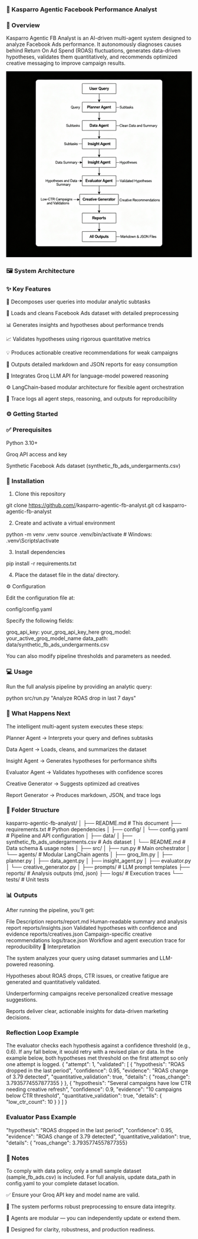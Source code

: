 ### 🧠 Kasparro Agentic Facebook Performance Analyst
### 🚀 Overview

Kasparro Agentic FB Analyst is an AI-driven multi-agent system designed to analyze Facebook Ads performance.
It autonomously diagnoses causes behind Return On Ad Spend (ROAS) fluctuations, generates data-driven hypotheses, validates them quantitatively, and recommends optimized creative messaging to improve campaign results.

![image alt](https://github.com/AshaSharm/kasparro-agentic-fb-analyst-asha-sharma/blob/main/flowchart.png?raw=true)

### 🖼️ System Architecture

### ✨ Key Features

🧩 Decomposes user queries into modular analytic subtasks

🧹 Loads and cleans Facebook Ads dataset with detailed preprocessing

📊 Generates insights and hypotheses about performance trends

📈 Validates hypotheses using rigorous quantitative metrics

💡 Produces actionable creative recommendations for weak campaigns

📝 Outputs detailed markdown and JSON reports for easy consumption

🤖 Integrates Groq LLM API for language-model powered reasoning

⚙️ LangChain-based modular architecture for flexible agent orchestration

🧾 Trace logs all agent steps, reasoning, and outputs for reproducibility

### ⚙️ Getting Started
### ✅ Prerequisites

Python 3.10+

Groq API access and key

Synthetic Facebook Ads dataset (synthetic_fb_ads_undergarments.csv)

### 🧩 Installation

1. Clone this repository

git clone https://github.com/<your-username>/kasparro-agentic-fb-analyst.git
cd kasparro-agentic-fb-analyst


2. Create and activate a virtual environment

python -m venv .venv
source .venv/bin/activate       # Windows: .venv\Scripts\activate


3. Install dependencies

pip install -r requirements.txt


4. Place the dataset file in the data/ directory.

⚙️ Configuration

Edit the configuration file at:

config/config.yaml


Specify the following fields:

groq_api_key: your_groq_api_key_here
groq_model: your_active_groq_model_name
data_path: data/synthetic_fb_ads_undergarments.csv


You can also modify pipeline thresholds and parameters as needed.

### 💻 Usage

Run the full analysis pipeline by providing an analytic query:

python src/run.py "Analyze ROAS drop in last 7 days"

### 🔁 What Happens Next

The intelligent multi-agent system executes these steps:

Planner Agent → Interprets your query and defines subtasks

Data Agent → Loads, cleans, and summarizes the dataset

Insight Agent → Generates hypotheses for performance shifts

Evaluator Agent → Validates hypotheses with confidence scores

Creative Generator → Suggests optimized ad creatives

Report Generator → Produces markdown, JSON, and trace logs

### 📂 Folder Structure
kasparro-agentic-fb-analyst/
│
├── README.md                     # This document
├── requirements.txt              # Python dependencies
│
├── config/
│   └── config.yaml               # Pipeline and API configuration
│
├── data/
│   ├── synthetic_fb_ads_undergarments.csv  # Ads dataset
│   └── README.md                 # Data schema & usage notes
│
├── src/
│   ├── run.py                    # Main orchestrator
│   └── agents/                   # Modular LangChain agents
│       ├── groq_llm.py
│       ├── planner.py
│       ├── data_agent.py
│       ├── insight_agent.py
│       ├── evaluator.py
│       └── creative_generator.py
│
├── prompts/                      # LLM prompt templates
├── reports/                      # Analysis outputs (md, json)
├── logs/                         # Execution traces
└── tests/                        # Unit tests

### 📊 Outputs

After running the pipeline, you’ll get:

File	Description
reports/report.md	Human-readable summary and analysis report
reports/insights.json	Validated hypotheses with confidence and evidence
reports/creatives.json	Campaign-specific creative recommendations
logs/trace.json	Workflow and agent execution trace for reproducibility
🧩 Interpretation

The system analyzes your query using dataset summaries and LLM-powered reasoning.

Hypotheses about ROAS drops, CTR issues, or creative fatigue are generated and quantitatively validated.

Underperforming campaigns receive personalized creative message suggestions.

Reports deliver clear, actionable insights for data-driven marketing decisions.

### Reflection Loop Example
The evaluator checks each hypothesis against a confidence threshold (e.g., 0.6). If any fall below, it would retry with a revised plan or data. In the example below, both hypotheses met threshold on the first attempt so only one attempt is logged.
{
  "attempt": 1,
  "validated": [
    {
      "hypothesis": "ROAS dropped in the last period",
      "confidence": 0.95,
      "evidence": "ROAS change of 3.79 detected",
      "quantitative_validation": true,
      "details": {
        "roas_change": 3.7935774557877355
      }
    },
    {
      "hypothesis": "Several campaigns have low CTR needing creative refresh",
      "confidence": 0.9,
      "evidence": "10 campaigns below CTR threshold",
      "quantitative_validation": true,
      "details": {
        "low_ctr_count": 10
      }
    }
  ]
}

### Evaluator Pass Example
"hypothesis": "ROAS dropped in the last period",
      "confidence": 0.95,
      "evidence": "ROAS change of 3.79 detected",
      "quantitative_validation": true,
      "details": {
        "roas_change": 3.7935774557877355}

### 📝 Notes

To comply with data policy, only a small sample dataset (sample_fb_ads.csv) is included. For full analysis, update data_path in config.yaml to your complete dataset location.

✅ Ensure your Groq API key and model name are valid.

🧼 The system performs robust preprocessing to ensure data integrity.

🧠 Agents are modular — you can independently update or extend them.

🧩 Designed for clarity, robustness, and production readiness.
